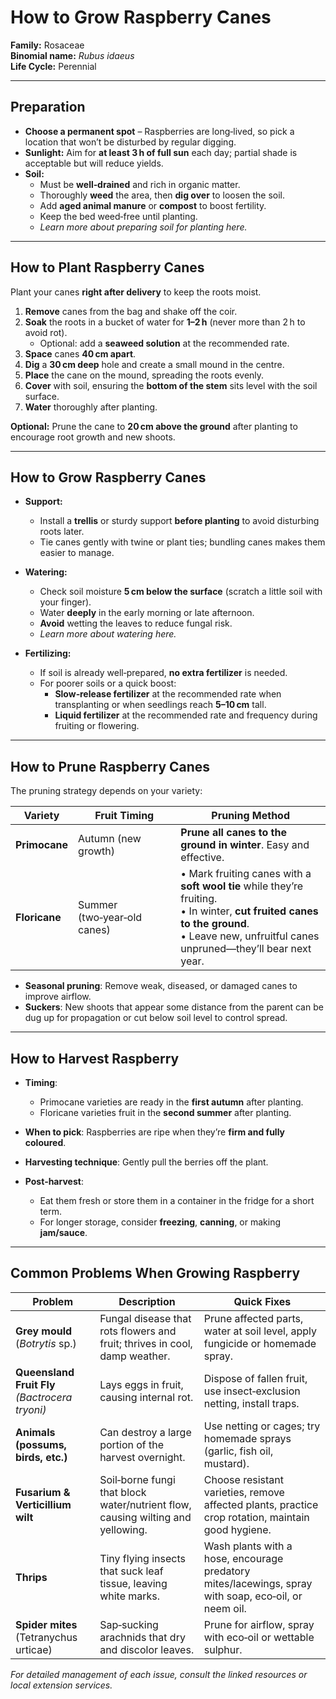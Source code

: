 # How to Grow Raspberry Canes

**Family:** Rosaceae  
**Binomial name:** _Rubus idaeus_  
**Life Cycle:** Perennial  

---

## Preparation

- **Choose a permanent spot** – Raspberries are long‑lived, so pick a location that won’t be disturbed by regular digging.  
- **Sunlight:** Aim for **at least 3 h of full sun** each day; partial shade is acceptable but will reduce yields.  
- **Soil:**  
  - Must be **well‑drained** and rich in organic matter.  
  - Thoroughly **weed** the area, then **dig over** to loosen the soil.  
  - Add **aged animal manure** or **compost** to boost fertility.  
  - Keep the bed weed‑free until planting.  
  - *Learn more about preparing soil for planting here.*

---

## How to Plant Raspberry Canes

Plant your canes **right after delivery** to keep the roots moist.

1. **Remove** canes from the bag and shake off the coir.  
2. **Soak** the roots in a bucket of water for **1–2 h** (never more than 2 h to avoid rot).  
   - Optional: add a **seaweed solution** at the recommended rate.  
3. **Space** canes **40 cm apart**.  
4. **Dig** a **30 cm deep** hole and create a small mound in the centre.  
5. **Place** the cane on the mound, spreading the roots evenly.  
6. **Cover** with soil, ensuring the **bottom of the stem** sits level with the soil surface.  
7. **Water** thoroughly after planting.  

**Optional:** Prune the cane to **20 cm above the ground** after planting to encourage root growth and new shoots.

---

## How to Grow Raspberry Canes

- **Support:**  
  - Install a **trellis** or sturdy support **before planting** to avoid disturbing roots later.  
  - Tie canes gently with twine or plant ties; bundling canes makes them easier to manage.  

- **Watering:**  
  - Check soil moisture **5 cm below the surface** (scratch a little soil with your finger).  
  - Water **deeply** in the early morning or late afternoon.  
  - **Avoid** wetting the leaves to reduce fungal risk.  
  - *Learn more about watering here.*

- **Fertilizing:**  
  - If soil is already well‑prepared, **no extra fertilizer** is needed.  
  - For poorer soils or a quick boost:  
    - **Slow‑release fertilizer** at the recommended rate when transplanting or when seedlings reach **5–10 cm** tall.  
    - **Liquid fertilizer** at the recommended rate and frequency during fruiting or flowering.

---

## How to Prune Raspberry Canes

The pruning strategy depends on your variety:

| Variety | Fruit Timing | Pruning Method |
|---------|--------------|----------------|
| **Primocane** | Autumn (new growth) | **Prune all canes to the ground in winter**. Easy and effective. |
| **Floricane** | Summer (two‑year‑old canes) | • Mark fruiting canes with a **soft wool tie** while they’re fruiting. <br>• In winter, **cut fruited canes to the ground**. <br>• Leave new, unfruitful canes unpruned—they’ll bear next year. |

- **Seasonal pruning**: Remove weak, diseased, or damaged canes to improve airflow.  
- **Suckers**: New shoots that appear some distance from the parent can be dug up for propagation or cut below soil level to control spread.

---

## How to Harvest Raspberry

- **Timing**:  
  - Primocane varieties are ready in the **first autumn** after planting.  
  - Floricane varieties fruit in the **second summer** after planting.

- **When to pick**: Raspberries are ripe when they’re **firm and fully coloured**.  
- **Harvesting technique**: Gently pull the berries off the plant.  
- **Post‑harvest**:  
  - Eat them fresh or store them in a container in the fridge for a short term.  
  - For longer storage, consider **freezing**, **canning**, or making **jam/sauce**.

---

## Common Problems When Growing Raspberry

| Problem | Description | Quick Fixes |
|---------|-------------|-------------|
| **Grey mould** (_Botrytis_ sp.) | Fungal disease that rots flowers and fruit; thrives in cool, damp weather. | Prune affected parts, water at soil level, apply fungicide or homemade spray. |
| **Queensland Fruit Fly** _(Bactrocera tryoni)_ | Lays eggs in fruit, causing internal rot. | Dispose of fallen fruit, use insect‑exclusion netting, install traps. |
| **Animals (possums, birds, etc.)** | Can destroy a large portion of the harvest overnight. | Use netting or cages; try homemade sprays (garlic, fish oil, mustard). |
| **Fusarium & Verticillium wilt** | Soil‑borne fungi that block water/nutrient flow, causing wilting and yellowing. | Choose resistant varieties, remove affected plants, practice crop rotation, maintain good hygiene. |
| **Thrips** | Tiny flying insects that suck leaf tissue, leaving white marks. | Wash plants with a hose, encourage predatory mites/lacewings, spray with soap, eco‑oil, or neem oil. |
| **Spider mites** (Tetranychus urticae) | Sap‑sucking arachnids that dry and discolor leaves. | Prune for airflow, spray with eco‑oil or wettable sulphur. |

*For detailed management of each issue, consult the linked resources or local extension services.*